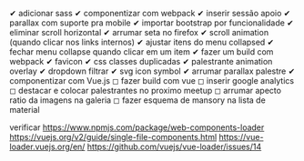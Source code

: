 ✔ adicionar sass
✔ componentizar com webpack
✔ inserir sessão apoio
✔ parallax com suporte pra mobile
✔ importar bootstrap por funcionalidade
✔ eliminar scroll horizontal
✔ arrumar seta no firefox
✔ scroll animation (quando clicar nos links internos)
✔ ajustar itens do menu collapsed
✔ fechar menu collapse quando clicar em um item
✔ fazer um build com webpack
✔ favicon
✔ css classes duplicadas
✔ palestrante animation overlay
✔ dropdown filtrar
✔ svg icon symbol
✔ arrumar parallax palestre
✔ componentizar com Vue.js
◻ fazer build com vue
◻ inserir google analytics
◻ destacar e colocar palestrantes no proximo meetup
◻ arrumar apecto ratio da imagens na galeria
◻ fazer esquema de mansory na lista de material

verificar
https://www.npmjs.com/package/web-components-loader
https://vuejs.org/v2/guide/single-file-components.html
https://vue-loader.vuejs.org/en/
https://github.com/vuejs/vue-loader/issues/14
